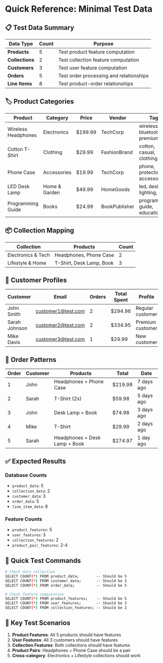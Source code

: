 # Quick Reference: Minimal Test Data

## 📋 Test Data Summary

| Data Type       | Count | Purpose                                 |
| --------------- | ----- | --------------------------------------- |
| **Products**    | 5     | Test product feature computation        |
| **Collections** | 2     | Test collection feature computation     |
| **Customers**   | 3     | Test user feature computation           |
| **Orders**      | 5     | Test order processing and relationships |
| **Line Items**  | 8     | Test product-order relationships        |

## 🏷️ Product Categories

| Product             | Category      | Price   | Vendor        | Tags                           |
| ------------------- | ------------- | ------- | ------------- | ------------------------------ |
| Wireless Headphones | Electronics   | $199.99 | TechCorp      | wireless, bluetooth, premium   |
| Cotton T-Shirt      | Clothing      | $29.99  | FashionBrand  | cotton, casual, clothing       |
| Phone Case          | Accessories   | $19.99  | TechCorp      | phone, protection, accessories |
| LED Desk Lamp       | Home & Garden | $49.99  | HomeGoods     | led, desk, lighting, usb       |
| Programming Guide   | Books         | $24.99  | BookPublisher | programming, guide, education  |

## 📦 Collection Mapping

| Collection         | Products                 | Count |
| ------------------ | ------------------------ | ----- |
| Electronics & Tech | Headphones, Phone Case   | 2     |
| Lifestyle & Home   | T-Shirt, Desk Lamp, Book | 3     |

## 👥 Customer Profiles

| Customer      | Email              | Orders | Total Spent | Profile          |
| ------------- | ------------------ | ------ | ----------- | ---------------- |
| John Smith    | customer1@test.com | 2      | $294.96     | Regular customer |
| Sarah Johnson | customer2@test.com | 2      | $334.95     | Premium customer |
| Mike Davis    | customer3@test.com | 1      | $29.99      | New customer     |

## 🛒 Order Patterns

| Order | Customer | Products                      | Total   | Date       |
| ----- | -------- | ----------------------------- | ------- | ---------- |
| 1     | John     | Headphones + Phone Case       | $219.98 | 7 days ago |
| 2     | Sarah    | T-Shirt (2x)                  | $59.98  | 5 days ago |
| 3     | John     | Desk Lamp + Book              | $74.98  | 3 days ago |
| 4     | Mike     | T-Shirt                       | $29.99  | 2 days ago |
| 5     | Sarah    | Headphones + Desk Lamp + Book | $274.97 | 1 day ago  |

## ✅ Expected Results

### Database Counts

- `product_data`: 5
- `collection_data`: 2
- `customer_data`: 3
- `order_data`: 5
- `line_item_data`: 8

### Feature Counts

- `product_features`: 5
- `user_features`: 3
- `collection_features`: 2
- `product_pair_features`: 2-4

## 🚀 Quick Test Commands

```bash
# Check data collection
SELECT COUNT(*) FROM product_data;        -- Should be 5
SELECT COUNT(*) FROM customer_data;       -- Should be 3
SELECT COUNT(*) FROM order_data;          -- Should be 5

# Check feature computation
SELECT COUNT(*) FROM product_features;    -- Should be 5
SELECT COUNT(*) FROM user_features;       -- Should be 3
SELECT COUNT(*) FROM collection_features; -- Should be 2
```

## 🎯 Key Test Scenarios

1. **Product Features**: All 5 products should have features
2. **User Features**: All 3 customers should have features
3. **Collection Features**: Both collections should have features
4. **Product Pairs**: Headphones + Phone Case should be a pair
5. **Cross-category**: Electronics + Lifestyle collections should work
